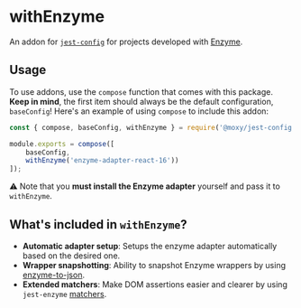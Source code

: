 # withEnzyme

An addon for [`jest-config`](https://www.github.com/moxystudio/jest-config) for projects developed with [Enzyme](https://github.com/airbnb/enzyme).

## Usage

To use addons, use the `compose` function that comes with this package. **Keep in mind**, the first item should always be the default configuration, `baseConfig`! Here's an example of using `compose` to include this addon:

```js
const { compose, baseConfig, withEnzyme } = require('@moxy/jest-config');

module.exports = compose([
    baseConfig,
    withEnzyme('enzyme-adapter-react-16'))
]);
```

⚠️ Note that you **must install the Enzyme adapter** yourself and pass it to `withEnzyme`.

## What's included in `withEnzyme`?

- **Automatic adapter setup**: Setups the enzyme adapter automatically based on the desired one.
- **Wrapper snapshotting**: Ability to snapshot Enzyme wrappers by using [enzyme-to-json](https://www.npmjs.com/package/enzyme-to-json).
- **Extended matchers**: Make DOM assertions easier and clearer by using `jest-enzyme` [matchers](https://github.com/FormidableLabs/enzyme-matchers/tree/master/packages/jest-enzyme#assertions).
